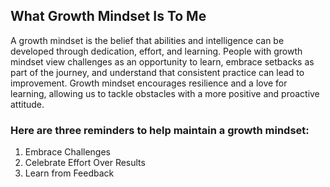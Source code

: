 ## What Growth Mindset Is To Me

A growth mindset is the belief that abilities and intelligence can be developed through dedication, effort, and learning. People with growth mindset view challenges as an opportunity to learn, embrace setbacks as part of the journey, and understand that consistent practice can lead to improvement. Growth mindset encourages resilience and a love for learning, allowing us to tackle obstacles with a more positive and proactive attitude.

### Here are three reminders to help maintain a growth mindset:

1. Embrace Challenges
2. Celebrate Effort Over Results
3. Learn from Feedback